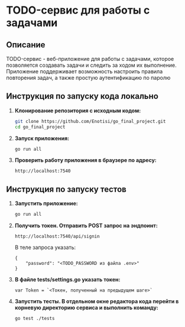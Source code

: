# TODO-сервис для работы с задачами

## Описание

TODO-сервис - веб-приложение для работы с задачами, которое позволяется создавать задачи и следить за ходом их выполнение. Приложение поддерживает возможность настроить правила повторения задач, а также простую аутентификацию по паролю

## Инструкция по запуску кода локально

1. **Клонирование репозитория с исходным кодом:**
    ```sh
    git clone https://github.com/Enotisi/go_final_project.git
    cd go_final_project
    ```

2. **Запуск приложения:**
    ```sh
    go run all
    ```

3. **Проверить работу приложения в браузере по адресу:**
    ```plaintext
    http://localhost:7540
    ```

## Инструкция по запуску тестов

1. **Запустить приложение:**
    ```sh
    go run all
    ```

2. **Получить токен. Отправить POST запрос на эндпоинт:**
    ```
    http://localhost:7540/api/signin
    ```
    В теле запроса указать:
    ```
    {
        "password": "<TODO_PASSWORD из файла .env>"
    }
    ```
2. **В файле tests/settings.go указать токен:**
    ```
    var Token = `<Токен, полученный на предыдущем шаге>`
    ```

3. **Запустить тесты. В отдельном окне редактора кода перейти в корневую директорию сервиса и выполнить команду:**
    ```sh
    go test ./tests
    ```
